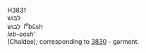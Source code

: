 <body>
  <p>H3831<br>  לבוּשׁ  <br> לְבוּשׁ  ‎  l<sup>e</sup>bûsh  <br><i>leb-oosh‘ </i><br>(Chaldee); corresponding to <a href="h3830.htm">3830</a>  - garment.<br></p>
 </body>